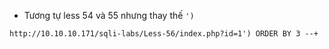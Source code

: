 - Tương tự less 54 và 55 nhưng thay thế  `')`

```
http://10.10.10.171/sqli-labs/Less-56/index.php?id=1') ORDER BY 3 --+
```
